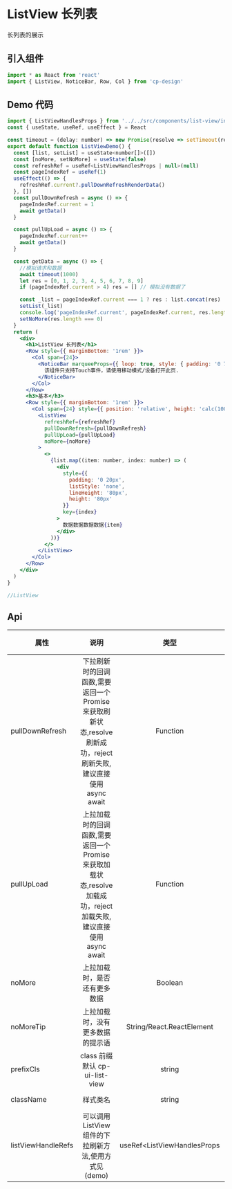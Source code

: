 # ListView 长列表

长列表的展示

## 引入组件

```jsx
import * as React from 'react'
import { ListView, NoticeBar, Row, Col } from 'cp-design'
```

## Demo 代码

```jsx
import { ListViewHandlesProps } from '../../src/components/list-view/interface'
const { useState, useRef, useEffect } = React

const timeout = (delay: number) => new Promise(resolve => setTimeout(resolve, delay))
export default function ListViewDemo() {
  const [list, setList] = useState<number[]>([])
  const [noMore, setNoMore] = useState(false)
  const refreshRef = useRef<ListViewHandlesProps | null>(null)
  const pageIndexRef = useRef(1)
  useEffect(() => {
    refreshRef.current?.pullDownRefreshRenderData()
  }, [])
  const pullDownRefresh = async () => {
    pageIndexRef.current = 1
    await getData()
  }

  const pullUpLoad = async () => {
    pageIndexRef.current++
    await getData()
  }

  const getData = async () => {
    //模拟请求和数据
    await timeout(1000)
    let res = [0, 1, 2, 3, 4, 5, 6, 7, 8, 9]
    if (pageIndexRef.current > 4) res = [] // 模拟没有数据了

    const _list = pageIndexRef.current === 1 ? res : list.concat(res)
    setList(_list)
    console.log('pageIndexRef.current', pageIndexRef.current, res.length)
    setNoMore(res.length === 0)
  }
  return (
    <div>
      <h1>ListView 长列表</h1>
      <Row style={{ marginBottom: '1rem' }}>
        <Col span={24}>
          <NoticeBar marqueeProps={{ loop: true, style: { padding: '0 7.5px' } }}>
            该组件只支持Touch事件，请使用移动模式/设备打开此页.
          </NoticeBar>
        </Col>
      </Row>
      <h3>基本</h3>
      <Row style={{ marginBottom: '1rem' }}>
        <Col span={24} style={{ position: 'relative', height: 'calc(100vh - 100px)' }}>
          <ListView
            refreshRef={refreshRef}
            pullDownRefresh={pullDownRefresh}
            pullUpLoad={pullUpLoad}
            noMore={noMore}
          >
            <>
              {list.map((item: number, index: number) => (
                <div
                  style={{
                    padding: '0 20px',
                    listStyle: 'none',
                    lineHeight: '80px',
                    height: '80px'
                  }}
                  key={index}
                >
                  数据数据数据数据{item}
                </div>
              ))}
            </>
          </ListView>
        </Col>
      </Row>
    </div>
  )
}

//ListView
```

## Api

| 属性               |                                                        说明                                                         |             类型             |      默认值 | 可选 |
| ------------------ | :-----------------------------------------------------------------------------------------------------------------: | :--------------------------: | ----------: | :--: |
| pullDownRefresh    | 下拉刷新时的回调函数,需要返回一个 Promise 来获取刷新状态,resolve 刷新成功，reject 刷新失败,建议直接使用 async await |           Function           |        null |  --  |
| pullUpLoad         | 上拉加载时的回调函数,需要返回一个 Promise 来获取加载状态,resolve 加载成功，reject 加载失败,建议直接使用 async await |           Function           |        null |  --  |
| noMore             |                                            上拉加载时，是否还有更多数据                                             |           Boolean            |       false |  --  |
| noMoreTip          |                                          上拉加载时，没有更多数据的提示语                                           |  String/React.ReactElement   |          -- |  --  |
| prefixCls          |                                           class 前缀 默认 cp-ui-list-view                                           |            string            |          -- |  --  |
| className          |                                                      样式类名                                                       |            string            |          -- |  --  |
| listViewHandleRefs |                                可以调用 ListView 组件的下拉刷新方法,使用方式见(demo)                                | useRef\<ListViewHandlesProps | null>(null) |  --  | -- |
